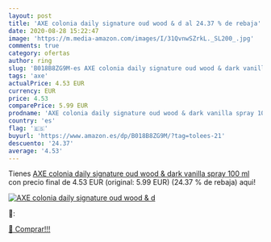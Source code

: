 ```yaml
---
layout: post
title: 'AXE colonia daily signature oud wood & d al 24.37 % de rebaja'
date: 2020-08-28 15:22:47
image: 'https://m.media-amazon.com/images/I/31QvnwSZrkL._SL200_.jpg'
comments: true
category: ofertas
author: ring
slug: 'B018B8ZG9M-es AXE colonia daily signature oud wood & dark vanilla spray...'
tags: 'axe'
actualPrice: 4.53 EUR
currency: EUR
price: 4.53
comparePrice: 5.99 EUR
prodname: 'AXE colonia daily signature oud wood & dark vanilla spray 100 ml'
country: 'es'
flag: '🇪🇸'
buyurl: 'https://www.amazon.es/dp/B018B8ZG9M/?tag=tolees-21'
descuento: '24.37'
average: '4.53'
---
```


Tienes [AXE colonia daily signature oud wood & dark vanilla spray 100 ml](https://www.amazon.es/dp/B018B8ZG9M/?tag=tolees-21) con precio final de  4.53 EUR (original: 5.99 EUR) (24.37 %  de rebaja) aqui!

[![AXE colonia daily signature oud wood & d](https://m.media-amazon.com/images/I/31QvnwSZrkL._SL200_.jpg)](https://www.amazon.es/dp/B018B8ZG9M/?tag=tolees-21)

🔎:


[🛒 Comprar!!!](https://www.amazon.es/dp/B018B8ZG9M/?tag=tolees-21)

